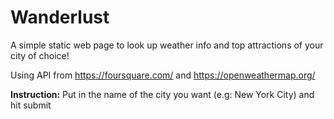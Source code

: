 # Wanderlust
A simple static web page to look up weather info and top attractions of your city of choice!  

Using API from https://foursquare.com/ and https://openweathermap.org/

**Instruction:** Put in the name of the city you want (e.g: New York City) and hit submit 



